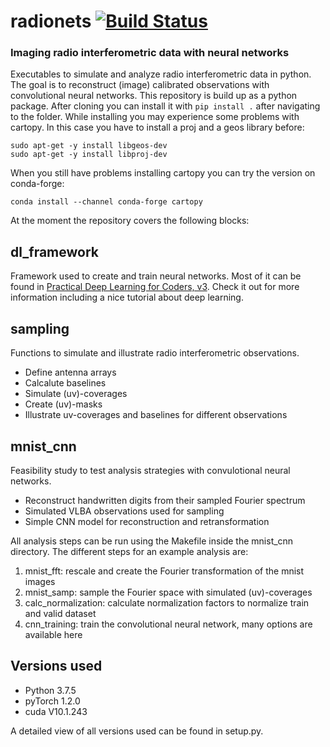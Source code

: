 # radionets [![Build Status](https://travis-ci.com/Kevin2/radionets.svg?branch=master)](https://travis-ci.org/kevin2/radionets)

### Imaging radio interferometric data with neural networks

Executables to simulate and analyze radio interferometric data in python. The goal is to reconstruct (image) calibrated observations with convolutional neural networks. 
This repository is build up as a python package. After cloning you can install it with
`pip install .` after navigating to the folder.
While installing you may experience some problems with cartopy. In this case you have to install a proj and a geos library before:
```
sudo apt-get -y install libgeos-dev
sudo apt-get -y install libproj-dev
```
When you still have problems installing cartopy you can try the version on conda-forge:
```
conda install --channel conda-forge cartopy
```

At the moment the repository covers the following blocks:

## dl_framework

Framework used to create and train neural networks. Most of it can be found in [Practical Deep Learning for Coders, v3](https://course.fast.ai/index.html). Check it out for more information including a nice tutorial about deep learning.

## sampling

Functions to simulate and illustrate radio interferometric observations.

* Define antenna arrays
* Calcalute baselines
* Simulate (uv)-coverages
* Create (uv)-masks
* Illustrate uv-coverages and baselines for different observations

## mnist_cnn

Feasibility study to test analysis strategies with convulotional neural networks.

* Reconstruct handwritten digits from their sampled Fourier spectrum
* Simulated VLBA observations used for sampling
* Simple CNN model for reconstruction and retransformation

All analysis steps can be run using the Makefile inside the mnist_cnn directory.
The different steps for an example analysis are:
1. mnist_fft: rescale and create the Fourier transformation of the mnist images
2. mnist_samp: sample the Fourier space with simulated (uv)-coverages
3. calc_normalization: calculate normalization factors to normalize train and valid dataset
4. cnn_training: train the convolutional neural network, many options are available here

## Versions used

* Python 3.7.5
* pyTorch 1.2.0
* cuda V10.1.243

A detailed view of all versions used can be found in setup.py.